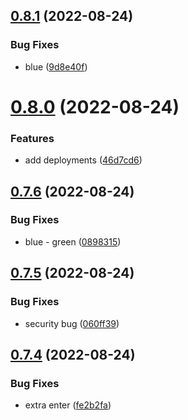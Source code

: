 ## [0.8.1](https://github.com/AleksandrsCehrovs/greetings-ci/compare/v0.8.0...v0.8.1) (2022-08-24)


### Bug Fixes

* blue ([9d8e40f](https://github.com/AleksandrsCehrovs/greetings-ci/commit/9d8e40f7ff79d0b22cd7016fa9d3f1e556966781))



# [0.8.0](https://github.com/AleksandrsCehrovs/greetings-ci/compare/v0.7.6...v0.8.0) (2022-08-24)


### Features

* add deployments ([46d7cd6](https://github.com/AleksandrsCehrovs/greetings-ci/commit/46d7cd67f24d095df319492391870510f61a59c1))



## [0.7.6](https://github.com/AleksandrsCehrovs/greetings-ci/compare/v0.7.5...v0.7.6) (2022-08-24)


### Bug Fixes

* blue - green ([0898315](https://github.com/AleksandrsCehrovs/greetings-ci/commit/0898315cd54cd2aa3da0e95794a6350f3aa4bbbb))



## [0.7.5](https://github.com/AleksandrsCehrovs/greetings-ci/compare/v0.7.4...v0.7.5) (2022-08-24)


### Bug Fixes

* security bug ([060ff39](https://github.com/AleksandrsCehrovs/greetings-ci/commit/060ff39c1ec6e2579bc9f4d7954301d045cb9e67))



## [0.7.4](https://github.com/AleksandrsCehrovs/greetings-ci/compare/v0.7.3...v0.7.4) (2022-08-24)


### Bug Fixes

* extra enter ([fe2b2fa](https://github.com/AleksandrsCehrovs/greetings-ci/commit/fe2b2fa86129c15102552a5fb5bb857001f412d0))



